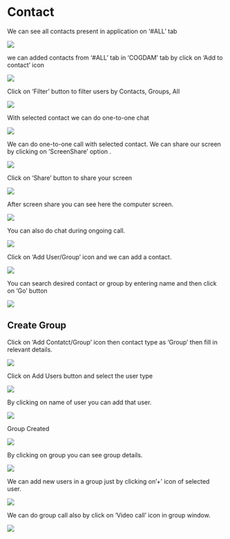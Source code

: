 # Contact

We can see all contacts present in application on ‘\#ALL’ tab

![](../.gitbook/assets/contacts.png)

we can added contacts from ‘\#ALL’ tab in ‘COGDAM’ tab by click on ‘Add to contact’ icon

![](../.gitbook/assets/image%20%28165%29.png)

Click on ‘Filter’ button to filter users by Contacts, Groups, All

![](../.gitbook/assets/image%20%28196%29.png)

With selected contact we can do one-to-one chat

![](../.gitbook/assets/image%20%2832%29.png)

We can do one-to-one call with selected contact. We can share our screen by clicking on ‘ScreenShare’ option .

![](../.gitbook/assets/image%20%2814%29.png)

Click on ‘Share’ button to share your screen

![](../.gitbook/assets/image%20%28113%29.png)

After screen share you can see here the computer screen.

![](../.gitbook/assets/image%20%28115%29.png)

You can also do chat during ongoing call.

![](../.gitbook/assets/image%20%28220%29.png)

Click on ‘Add User/Group’ icon and we can add a contact.

![](../.gitbook/assets/image%20%289%29.png)

You can search desired contact or group by entering name and then click on ‘Go’ button

![](../.gitbook/assets/image%20%28192%29.png)

##  **Create Group**

Click on ‘Add Contatct/Group’ icon then contact type as ‘Group’ then fill in relevant details.

![](../.gitbook/assets/image%20%28219%29.png)

Click on Add Users button and select the user type

![](../.gitbook/assets/image%20%2856%29.png)

By clicking on name of user you can add that user.

![](../.gitbook/assets/image%20%28173%29.png)

Group Created

![](../.gitbook/assets/image.png)

By clicking on group you can see group details.

![](../.gitbook/assets/image%20%28248%29.png)

We can add new users in a group just by clicking on’+’ icon of selected user.

![](../.gitbook/assets/image%20%28142%29.png)

We can do group call also by click on ‘Video call’ icon in group window.

![](../.gitbook/assets/image%20%2813%29.png)





